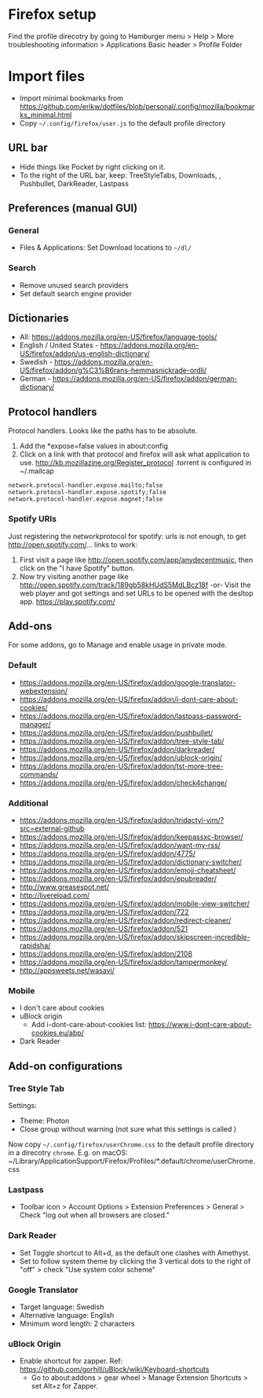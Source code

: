 # Firefox setup
Find the profile direcotry by going to Hamburger menu > Help > More troubleshooting information > Applications Basic header > Profile Folder

# Import files
* Import minimal bookmarks from https://github.com/erikw/dotfiles/blob/personal/.config/mozilla/bookmarks_minimal.html
* Copy `~/.config/firefox/user.js` to the default profile directory

## URL bar
* Hide things like Pocket by right clicking on it.
* To the right of the URL bar, keep: TreeStyleTabs, Downloads, <space>, Pushbullet, DarkReader, Lastpass

## Preferences (manual GUI)
### General
* Files & Applications: Set Download locations to `~/dl/`
### Search
* Remove unused search providers
* Set default search engine provider


## Dictionaries
* All: https://addons.mozilla.org/en-US/firefox/language-tools/
* English / United States - https://addons.mozilla.org/en-US/firefox/addon/us-english-dictionary/
* Swedish - https://addons.mozilla.org/en-US/firefox/addon/g%C3%B6rans-hemmasnickrade-ordli/
* German - https://addons.mozilla.org/en-US/firefox/addon/german-dictionary/

## Protocol handlers
Protocol handlers. Looks like the paths has to be absolute.
1. Add the *expose=false values in about:config
1. Click on a link with that protocol and firefox will ask what application to use. http://kb.mozillazine.org/Register_protocol
   .torrent is configured in ~/.mailcap
```
network.protocol-handler.expose.mailto;false
network.protocol-handler.expose.spotify;false
network.protocol-handler.expose.magnet;false
```

### Spotify URIs
Just registering the networkprotocol for spotify: urls is not enough, to get http://open.spotify.com/... links to work:
1) First visit a page like http://open.spotify.com/app/anydecentmusic, then click on the "I have Spotify" button.
2) Now try visiting another page like http://open.spotify.com/track/189gb58kHUdS5MdLBcz18f
-or-
Visit the web player and got settings and set URLs to be opened with the desltop app. https://play.spotify.com/

## Add-ons
For some addons, go to Manage and enable usage in private mode.

### Default
* https://addons.mozilla.org/en-US/firefox/addon/google-translator-webextension/
* https://addons.mozilla.org/en-US/firefox/addon/i-dont-care-about-cookies/
* https://addons.mozilla.org/en-US/firefox/addon/lastpass-password-manager/
* https://addons.mozilla.org/en-US/firefox/addon/pushbullet/
* https://addons.mozilla.org/en-US/firefox/addon/tree-style-tab/
* https://addons.mozilla.org/en-US/firefox/addon/darkreader/
* https://addons.mozilla.org/en-US/firefox/addon/ublock-origin/
* https://addons.mozilla.org/en-US/firefox/addon/tst-more-tree-commands/
* https://addons.mozilla.org/en-US/firefox/addon/check4change/

### Additional
* https://addons.mozilla.org/en-US/firefox/addon/tridactyl-vim/?src=external-github
* https://addons.mozilla.org/en-US/firefox/addon/keepassxc-browser/
* https://addons.mozilla.org/en-US/firefox/addon/want-my-rss/
* https://addons.mozilla.org/en-US/firefox/addon/4775/
* https://addons.mozilla.org/en-US/firefox/addon/dictionary-switcher/
* https://addons.mozilla.org/en-US/firefox/addon/emoji-cheatsheet/
* https://addons.mozilla.org/en-US/firefox/addon/epubreader/
* http://www.greasespot.net/
* http://livereload.com/
* https://addons.mozilla.org/en-US/firefox/addon/mobile-view-switcher/
* https://addons.mozilla.org/en-US/firefox/addon/722
* https://addons.mozilla.org/en-US/firefox/addon/redirect-cleaner/
* https://addons.mozilla.org/en-US/firefox/addon/521
* https://addons.mozilla.org/en-US/firefox/addon/skipscreen-incredible-rapidsha/
* https://addons.mozilla.org/en-US/firefox/addon/2108
* https://addons.mozilla.org/en-US/firefox/addon/tampermonkey/
* http://appsweets.net/wasavi/

### Mobile
* I don't care about cookies
* uBlock origin
  * Add i-dont-care-about-cookies list: https://www.i-dont-care-about-cookies.eu/abp/
* Dark Reader



## Add-on configurations
### Tree Style Tab
Settings:
* Theme: Photon
* Close group without warning (not sure what this settings is called )

Now copy `~/.config/firefox/userChrome.css` to the default profile directory in a direcotry `chrome`. E.g. on macOS: ~/Library/ApplicationSupport/Firefox/Profiles/*.default/chrome/userChrome.css


### Lastpass
* Toolbar icon > Account Options > Extension Preferences > General > Check "log out when all browsers are closed."

### Dark Reader
* Set Toggle shortcut to Alt+d, as the default one clashes with Amethyst.
* Set to follow system theme by clicking the 3 vertical dots to the right of "off" > check "Use system color scheme"

### Google Translator
* Target language: Swedish
* Alternative language: English
* Minimum word length: 2 characters

### uBlock Origin
* Enable shortcut for zapper. Ref: https://github.com/gorhill/uBlock/wiki/Keyboard-shortcuts
  * Go to about:addons > gear wheel > Manage Extension Shortcuts > set Alt+z for Zapper.
